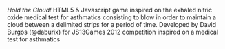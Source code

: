 *Hold the Cloud!*
HTML5 & Javascript game inspired on the exhaled nitric oxide medical test for asthmatics consisting to blow in order to maintain a cloud between a delimited strips for a period of time.
Developed by David Burgos (@daburix) for JS13Games 2012 competition inspired on a medical test for asthmatics